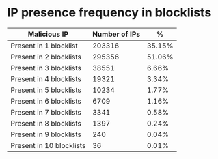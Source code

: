 # IP presence frequency in blocklists
| Malicious IP | Number of IPs | % |
|----|----|----|
| Present in 1 blocklist | 203316 | 35.15% |
| Present in 2 blocklists | 295356 | 51.06% |
| Present in 3 blocklists | 38551 | 6.66% |
| Present in 4 blocklists | 19321 | 3.34% |
| Present in 5 blocklists | 10234 | 1.77% |
| Present in 6 blocklists | 6709 | 1.16% |
| Present in 7 blocklists | 3341 | 0.58% |
| Present in 8 blocklists | 1397 | 0.24% |
| Present in 9 blocklists | 240 | 0.04% |
| Present in 10 blocklists | 36 | 0.01% |
